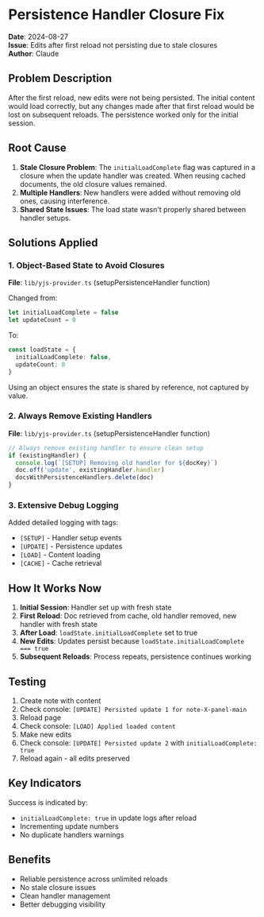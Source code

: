 # Persistence Handler Closure Fix
**Date**: 2024-08-27  
**Issue**: Edits after first reload not persisting due to stale closures  
**Author**: Claude

## Problem Description
After the first reload, new edits were not being persisted. The initial content would load correctly, but any changes made after that first reload would be lost on subsequent reloads. The persistence worked only for the initial session.

## Root Cause
1. **Stale Closure Problem**: The `initialLoadComplete` flag was captured in a closure when the update handler was created. When reusing cached documents, the old closure values remained.
2. **Multiple Handlers**: New handlers were added without removing old ones, causing interference.
3. **Shared State Issues**: The load state wasn't properly shared between handler setups.

## Solutions Applied

### 1. Object-Based State to Avoid Closures
**File**: `lib/yjs-provider.ts` (setupPersistenceHandler function)

Changed from:
```typescript
let initialLoadComplete = false
let updateCount = 0
```

To:
```typescript
const loadState = {
  initialLoadComplete: false,
  updateCount: 0
}
```

Using an object ensures the state is shared by reference, not captured by value.

### 2. Always Remove Existing Handlers
**File**: `lib/yjs-provider.ts` (setupPersistenceHandler function)

```typescript
// Always remove existing handler to ensure clean setup
if (existingHandler) {
  console.log(`[SETUP] Removing old handler for ${docKey}`)
  doc.off('update', existingHandler.handler)
  docsWithPersistenceHandlers.delete(doc)
}
```

### 3. Extensive Debug Logging
Added detailed logging with tags:
- `[SETUP]` - Handler setup events
- `[UPDATE]` - Persistence updates
- `[LOAD]` - Content loading
- `[CACHE]` - Cache retrieval

## How It Works Now
1. **Initial Session**: Handler set up with fresh state
2. **First Reload**: Doc retrieved from cache, old handler removed, new handler with fresh state
3. **After Load**: `loadState.initialLoadComplete` set to true
4. **New Edits**: Updates persist because `loadState.initialLoadComplete === true`
5. **Subsequent Reloads**: Process repeats, persistence continues working

## Testing
1. Create note with content
2. Check console: `[UPDATE] Persisted update 1 for note-X-panel-main`
3. Reload page
4. Check console: `[LOAD] Applied loaded content`
5. Make new edits
6. Check console: `[UPDATE] Persisted update 2` with `initialLoadComplete: true`
7. Reload again - all edits preserved

## Key Indicators
Success is indicated by:
- `initialLoadComplete: true` in update logs after reload
- Incrementing update numbers
- No duplicate handlers warnings

## Benefits
- Reliable persistence across unlimited reloads
- No stale closure issues
- Clean handler management
- Better debugging visibility